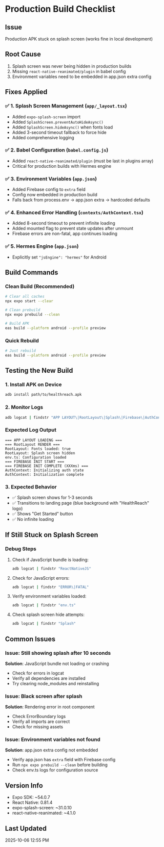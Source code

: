 # Production Build Checklist

## Issue
Production APK stuck on splash screen (works fine in local development)

## Root Cause
1. Splash screen was never being hidden in production builds
2. Missing `react-native-reanimated/plugin` in babel config
3. Environment variables need to be embedded in app.json extra config

## Fixes Applied

### ✅ 1. Splash Screen Management (`app/_layout.tsx`)
- Added `expo-splash-screen` import
- Added `SplashScreen.preventAutoHideAsync()`
- Added `SplashScreen.hideAsync()` when fonts load
- Added 3-second timeout fallback to force hide
- Added comprehensive logging

### ✅ 2. Babel Configuration (`babel.config.js`)
- Added `react-native-reanimated/plugin` (must be last in plugins array)
- Critical for production builds with Hermes engine

### ✅ 3. Environment Variables (`app.json`)
- Added Firebase config to `extra` field
- Config now embedded in production build
- Falls back from process.env → app.json extra → hardcoded defaults

### ✅ 4. Enhanced Error Handling (`contexts/AuthContext.tsx`)
- Added 8-second timeout to prevent infinite loading
- Added mounted flag to prevent state updates after unmount
- Firebase errors are non-fatal, app continues loading

### ✅ 5. Hermes Engine (`app.json`)
- Explicitly set `"jsEngine": "hermes"` for Android

## Build Commands

### Clean Build (Recommended)
```bash
# Clear all caches
npx expo start --clear

# Clean prebuild
npx expo prebuild --clean

# Build APK
eas build --platform android --profile preview
```

### Quick Rebuild
```bash
# Just rebuild
eas build --platform android --profile preview
```

## Testing the New Build

### 1. Install APK on Device
```bash
adb install path/to/healthreach.apk
```

### 2. Monitor Logs
```bash
adb logcat | findstr "APP LAYOUT\|RootLayout\|Splash\|Firebase\|AuthContext"
```

### Expected Log Output
```
=== APP LAYOUT LOADING ===
=== RootLayout RENDER ===
RootLayout: Fonts loaded: true
RootLayout: Splash screen hidden
env.ts: Configuration loaded
=== FIREBASE INIT START ===
=== FIREBASE INIT COMPLETE (XXXms) ===
AuthContext: Initializing auth state
AuthContext: Initialization complete
```

### 3. Expected Behavior
- ✅ Splash screen shows for 1-3 seconds
- ✅ Transitions to landing page (blue background with "HealthReach" logo)
- ✅ Shows "Get Started" button
- ✅ No infinite loading

## If Still Stuck on Splash Screen

### Debug Steps
1. Check if JavaScript bundle is loading:
   ```bash
   adb logcat | findstr "ReactNativeJS"
   ```

2. Check for JavaScript errors:
   ```bash
   adb logcat | findstr "ERROR\|FATAL"
   ```

3. Verify environment variables loaded:
   ```bash
   adb logcat | findstr "env.ts"
   ```

4. Check splash screen hide attempts:
   ```bash
   adb logcat | findstr "Splash"
   ```

## Common Issues

### Issue: Still showing splash after 10 seconds
**Solution**: JavaScript bundle not loading or crashing
- Check for errors in logcat
- Verify all dependencies are installed
- Try clearing node_modules and reinstalling

### Issue: Black screen after splash
**Solution**: Rendering error in root component
- Check ErrorBoundary logs
- Verify all imports are correct
- Check for missing assets

### Issue: Environment variables not found
**Solution**: app.json extra config not embedded
- Verify app.json has `extra` field with Firebase config
- Run `npx expo prebuild --clean` before building
- Check env.ts logs for configuration source

## Version Info
- Expo SDK: ~54.0.7
- React Native: 0.81.4
- expo-splash-screen: ~31.0.10
- react-native-reanimated: ~4.1.0

## Last Updated
2025-10-06 12:55 PM
